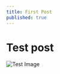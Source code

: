 ```yaml
---
title: First Post
published: true
---
```


# Test post
![Test Image](/assets/images/pexels-2194062.jpg)

